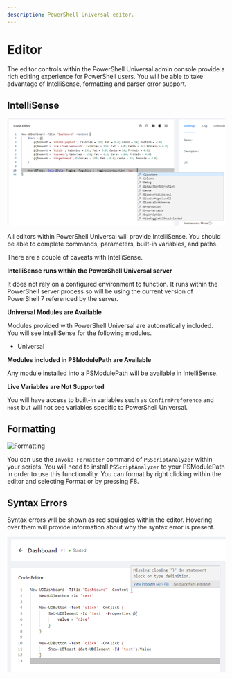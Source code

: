 ```yaml
---
description: PowerShell Universal editor.
---
```


# Editor

The editor controls within the PowerShell Universal admin console provide a rich editing experience for PowerShell users. You will be able to take advantage of IntelliSense, formatting and parser error support.&#x20;

## IntelliSense

![IntelliSense](<../.gitbook/assets/image (417).png>)

All editors within PowerShell Universal will provide IntelliSense. You should be able to complete commands, parameters, built-in variables, and paths.&#x20;

There are a couple of caveats with IntelliSense.&#x20;

**IntelliSense runs within the PowerShell Universal server**

It does not rely on a configured environment to function. It runs within the PowerShell server process so will be using the current version of PowerShell 7 referenced by the server.&#x20;

**Universal Modules are Available**

Modules provided with PowerShell Universal are automatically included. You will see IntelliSense for the following modules.&#x20;

* Universal

**Modules included in PSModulePath are Available**

Any module installed into a PSModulePath will be available in IntelliSense.&#x20;

**Live Variables are Not Supported**

You will have access to built-in variables such as `ConfirmPreference` and `Host` but will not see variables specific to PowerShell Universal. &#x20;

## Formatting

![Formatting](https://blog.ironmansoftware.com/images/formatting.gif)

You can use the `Invoke-Formatter` command of `PSScriptAnalyzer` within your scripts. You will need to install `PSScriptAnalyzer` to your PSModulePath in order to use this functionality. You can format by right clicking within the editor and selecting Format or by pressing F8.&#x20;

## Syntax Errors

Syntax errors will be shown as red squiggles within the editor. Hovering over them will provide information about why the syntax error is present.&#x20;

![Syntax Errors](<../.gitbook/assets/image (416) (1).png>)

